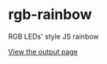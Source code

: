 # rgb-rainbow
RGB LEDs' style JS rainbow

[View the output page](https://dom-void.github.io/rgb-rainbow/)
